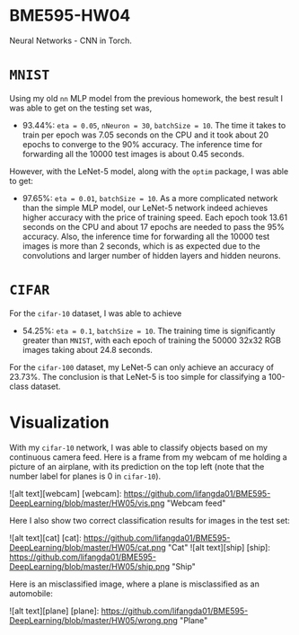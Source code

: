 # BME595-HW04
Neural Networks - CNN in Torch.

# `MNIST`
Using my old `nn` MLP model from the previous homework, the best result I was able to get on the testing set was,
 - 93.44%: `eta = 0.05`, `nNeuron = 30`, `batchSize = 10`.
The time it takes to train per epoch was 7.05 seconds on the CPU and it took about 20 epochs to converge to the 90% accuracy. The inference time for forwarding all the 10000 test images is about 0.45 seconds.

However, with the LeNet-5 model, along with the `optim` package, I was able to get:
 - 97.65%: `eta = 0.01`, `batchSize = 10`.
As a more complicated network than the simple MLP model, our LeNet-5 network indeed achieves higher accuracy with the price of training speed. Each epoch took 13.61 seconds on the CPU and about 17 epochs are needed to pass the 95% accuracy. Also, the inference time for forwarding all the 10000 test images is more than 2 seconds, which is as expected due to the convolutions and larger number of hidden layers and hidden neurons.


# `CIFAR`
For the `cifar-10` dataset, I was able to achieve
- 54.25%: `eta = 0.1`, `batchSize = 10`.
The training time is significantly greater than `MNIST`, with each epoch of training the 50000 32x32 RGB images taking about 24.8 seconds. 

For the `cifar-100` dataset, my LeNet-5 can only achieve an accuracy of 23.73%. The conclusion is that LeNet-5 is too simple for classifying a 100-class dataset. 
# Visualization
With my `cifar-10` network, I was able to classify objects based on my continuous camera feed. Here is a frame from my webcam of me holding a picture of an airplane, with its prediction on the top left (note that the number label for planes is 0 in `cifar-10`).

![alt text][webcam]
[webcam]: https://github.com/lifangda01/BME595-DeepLearning/blob/master/HW05/vis.png "Webcam feed"

Here I also show two correct classification results for images in the test set:

![alt text][cat]
[cat]: https://github.com/lifangda01/BME595-DeepLearning/blob/master/HW05/cat.png "Cat"
![alt text][ship]
[ship]: https://github.com/lifangda01/BME595-DeepLearning/blob/master/HW05/ship.png "Ship"

Here is an misclassified image, where a plane is misclassified as an automobile:

![alt text][plane]
[plane]: https://github.com/lifangda01/BME595-DeepLearning/blob/master/HW05/wrong.png "Plane"
